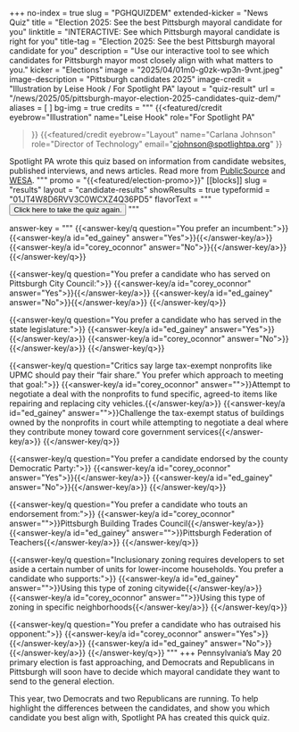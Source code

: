 +++
no-index = true
slug = "PGHQUIZDEM"
extended-kicker = "News Quiz"
title = "Election 2025: See the best Pittsburgh mayoral candidate for you"
linktitle = "INTERACTIVE: See which Pittsburgh mayoral candidate is right for you"
title-tag = "Election 2025: See the best Pittsburgh mayoral candidate for you"
description = "Use our interactive tool to see which candidates for Pittsburgh mayor most closely align with what matters to you."
kicker = "Elections"
image = "2025/04/01m0-g0zk-wp3n-9vnt.jpeg"
image-description = "Pittsburgh candidates 2025"
image-credit = "Illustration by Leise Hook / For Spotlight PA"
layout = "quiz-result"
url = "/news/2025/05/pittsburgh-mayor-election-2025-candidates-quiz-dem/"
aliases = [
]
bg-img = true
credits = """
  {{<featured/credit
    eyebrow="Illustration"
    name="Leise Hook"
    role="For Spotlight PA"
  >}}
  {{<featured/credit
      eyebrow="Layout"
      name="Carlana Johnson"
      role="Director of Technology"
      email="cjohnson@spotlightpa.org"
  >}}

  <span class="spl-links-navy">Spotlight PA wrote this quiz based on information from candidate websites, published interviews, and news articles. Read more from [PublicSource](https://www.publicsource.org/pittsburgh-mayoral-primary-2025-candidate-highlights-achievements-endorsements-democrat-republican/) and [WESA](https://www.wesa.fm/tags/election-2025).</span>
  """
promo = "{{<featured/election-promo>}}"
[[blocks]]
slug = "results"
layout = "candidate-results"
showResults = true
typeformid = "01JT4W8D6RVV3C0WCXZ4Q36PD5"
flavorText = """
<button onclick="document.querySelector('button[data-tf-popup]').click()" class="text-lg underline underline-offset-2">Click here to take the quiz again.</button>
"""

answer-key = """
{{<answer-key/q question="You prefer an incumbent:">}}
  {{<answer-key/a id="ed_gainey" answer="Yes">}}{{</answer-key/a>}}
  {{<answer-key/a id="corey_oconnor" answer="No">}}{{</answer-key/a>}}
{{</answer-key/q>}}

{{<answer-key/q question="You prefer a candidate who has served on Pittsburgh City Council:">}}
  {{<answer-key/a id="corey_oconnor" answer="Yes">}}{{</answer-key/a>}}
  {{<answer-key/a id="ed_gainey" answer="No">}}{{</answer-key/a>}}
{{</answer-key/q>}}

{{<answer-key/q question="You prefer a candidate who has served in the state legislature:">}}
  {{<answer-key/a id="ed_gainey" answer="Yes">}}{{</answer-key/a>}}
  {{<answer-key/a id="corey_oconnor" answer="No">}}{{</answer-key/a>}}
{{</answer-key/q>}}

{{<answer-key/q question="Critics say large tax-exempt nonprofits like UPMC should pay their “fair share.” You prefer which approach to meeting that goal:">}}
  {{<answer-key/a id="corey_oconnor" answer="">}}Attempt to negotiate a deal with the nonprofits to fund specific, agreed-to items like repairing and replacing city vehicles.{{</answer-key/a>}}
  {{<answer-key/a id="ed_gainey" answer="">}}Challenge the tax-exempt status of buildings owned by the nonprofits in court while attempting to negotiate a deal where they contribute money toward core government services{{</answer-key/a>}}
{{</answer-key/q>}}

{{<answer-key/q question="You prefer a candidate endorsed by the county Democratic Party:">}}
  {{<answer-key/a id="corey_oconnor" answer="Yes">}}{{</answer-key/a>}}
  {{<answer-key/a id="ed_gainey" answer="No">}}{{</answer-key/a>}}
{{</answer-key/q>}}

{{<answer-key/q question="You prefer a candidate who touts an endorsement from:">}}
  {{<answer-key/a id="corey_oconnor" answer="">}}Pittsburgh Building Trades Council{{</answer-key/a>}}
  {{<answer-key/a id="ed_gainey" answer="">}}Pittsburgh Federation of Teachers{{</answer-key/a>}}
{{</answer-key/q>}}

{{<answer-key/q question="Inclusionary zoning requires developers to set aside a certain number of units for lower-income households. You prefer a candidate who supports:">}}
  {{<answer-key/a id="ed_gainey" answer="">}}Using this type of zoning citywide{{</answer-key/a>}}
  {{<answer-key/a id="corey_oconnor" answer="">}}Using this type of zoning in specific neighborhoods{{</answer-key/a>}}
{{</answer-key/q>}}

{{<answer-key/q question="You prefer a candidate who has outraised his opponent:">}}
  {{<answer-key/a id="corey_oconnor" answer="Yes">}}{{</answer-key/a>}}
  {{<answer-key/a id="ed_gainey" answer="No">}}{{</answer-key/a>}}
{{</answer-key/q>}}
"""
+++
Pennsylvania’s May 20 primary election is fast approaching, and Democrats and Republicans in Pittsburgh will soon have to decide which mayoral candidate they want to send to the general election.

This year, two Democrats and two Republicans are running. To help highlight the differences between the candidates, and show you which candidate you best align with, Spotlight PA has created this quick quiz.
